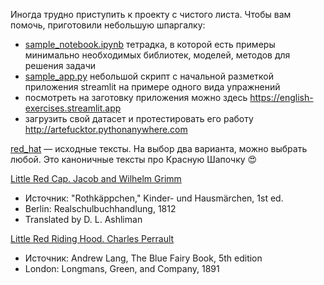 Иногда трудно приступить к проекту с чистого листа. Чтобы вам помочь, приготовили небольшую шпаргалку:

- [sample_notebook.ipynb](https://github.com/artefucktor/english_exercises/blob/main/sample_notebook.ipynb) тетрадка, в которой есть примеры минимально необходимых библиотек, моделей, методов для решения задачи
- [sample_app.py](https://github.com/artefucktor/english_exercises/blob/main/sample_app.py) небольшой скрипт с начальной разметкой приложения streamlit на примере одного вида упражнений
- посмотреть на заготовку приложения можно здесь https://english-exercises.streamlit.app
- загрузить свой датасет и протестировать его работу http://artefucktor.pythonanywhere.com

[red_hat](https://github.com/artefucktor/english_exercises/tree/main/red_hat) — исходные тексты.
На выбор два варианта, можно выбрать любой.
Это каноничные тексты про Красную Шапочку 😍

[Little Red Cap. Jacob and Wilhelm Grimm](https://github.com/artefucktor/english_exercises/blob/main/red_hat/Little_Red_Cap_%20Jacob_and_Wilhelm_Grimm.txt)
- Источник: "Rothkäppchen," Kinder- und Hausmärchen, 1st ed.
- Berlin: Realschulbuchhandlung, 1812
- Translated by D. L. Ashliman

[Little Red Riding Hood. Charles Perrault](https://github.com/artefucktor/english_exercises/blob/main/red_hat/Little_Red_Riding_Hood_Charles_Perrault.txt)
- Источник: Andrew Lang, The Blue Fairy Book, 5th edition
- London: Longmans, Green, and Company, 1891

